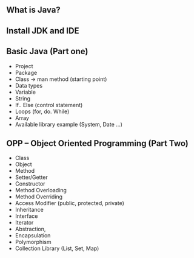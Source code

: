 ## What is Java? 
## Install JDK and IDE 
## Basic Java (Part one)  
  - Project 
  - Package 
  - Class -> man method (starting point) 
  - Data types 
  - Variable
  - String
  - If.. Else (control statement) 
  - Loops (for, do. While) 
  - Array 
  - Available library example (System, Date …) 

## OPP – Object Oriented Programming (Part Two) 
  - Class 
  - Object 
  - Method 
  - Setter/Getter 
  - Constructor 
  - Method Overloading 
  - Method Overriding 
  - Access Modifier (public, protected, private) 
  - Inheritance 
  - Interface 
  - Iterator 
  - Abstraction, 
  - Encapsulation
  - Polymorphism
  - Collection Library (List, Set, Map) 
